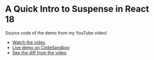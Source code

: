 # A Quick Intro to Suspense in React 18

Source code of the demo from my YouTube video!

- [Watch the video](https://youtu.be/FpFetyxapto)
- [Live demo on CodeSandbox](https://codesandbox.io/s/objective-leftpad-d0nwx?file=/pages/index.js)
- [See the diff from the video](https://github.com/samselikoff/2021-11-18-suspense/commit/12c7044d947adce37b239b22fa25610385d3a300)
